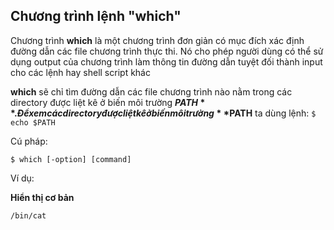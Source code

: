 ## Chương trình lệnh "which"

Chương trình **which** là một chương trình đơn giản có mục đích xác định đường dẫn các file chương trình thực thi. Nó cho phép người dùng có thể sử dụng output của chương trình làm thông tin đường dẫn tuyệt đối thành input cho các lệnh hay shell script khác

**which** sẽ chỉ tìm đường dẫn các file chương trình nào nằm trong các directory được liệt kê ở biến môi trường **$PATH**. Để xem các directory được liệt kê ở biến môi trường **$PATH** ta dùng lệnh: ``$ echo $PATH``


Cú pháp:

``$ which [-option] [command]``

Ví dụ:

**Hiển thị cơ bản**

```$ which cat
/bin/cat
```
